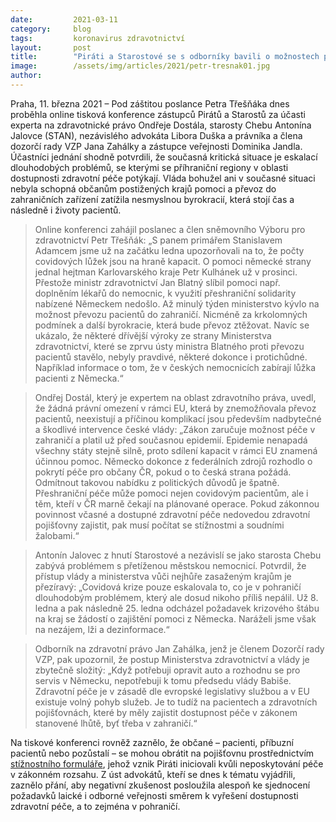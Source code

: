 ```yaml
---
date:         2021-03-11
category:     blog
tags:         koronavirus zdravotnictví
layout:       post
title:        "Piráti a Starostové se s odborníky bavili o možnostech přeshraniční spolupráce a právní obrany občanů, kterým nebyla zajištěna zákonná péče"
image:        /assets/img/articles/2021/petr-tresnak01.jpg
author:       
---
```




Praha, 11. března 2021 – Pod záštitou poslance Petra Třešňáka dnes proběhla online tisková konference zástupců Pirátů a Starostů za účasti experta na zdravotnické právo Ondřeje Dostála, starosty Chebu Antonína Jalovce (STAN), nezávislého advokáta Libora Duška a právníka a člena dozorčí rady VZP Jana Zahálky a zástupce veřejnosti Dominika Jandla. Účastníci jednání shodně potvrdili, že současná kritická situace je eskalací dlouhodobých problémů, se kterými se příhraniční regiony v oblasti dostupnosti zdravotní péče potýkají. Vláda bohužel ani v současné situaci nebyla schopná občanům postižených krajů pomoci a převoz do zahraničních zařízení zatížila nesmyslnou byrokracií, která stojí čas a následně i životy pacientů.

> Online konferenci zahájil poslanec a člen sněmovního Výboru pro zdravotnictví Petr Třešňák: „S panem primářem Stanislavem Adamcem jsme už na začátku ledna upozorňovali na to, že počty covidových lůžek jsou na hraně kapacit. O pomoci německé strany jednal hejtman Karlovarského kraje Petr Kulhánek už v prosinci. Přestože ministr zdravotnictví Jan Blatný slíbil pomoci např. doplněním lékařů do nemocnic, k využití přeshraniční solidarity nabízené Německem nedošlo. Až minulý týden ministerstvo kývlo na možnost převozu pacientů do zahraničí. Nicméně za krkolomných podmínek a další byrokracie, která bude převoz ztěžovat. Navíc se ukázalo, že některé dřívější výroky ze strany Ministerstva zdravotnictví, které se zprvu ústy ministra Blatného proti převozu pacientů stavělo, nebyly pravdivé, některé dokonce i protichůdné. Například informace o tom, že v českých nemocnicích zabírají lůžka pacienti z Německa.“

> Ondřej Dostál, který je expertem na oblast zdravotního práva, uvedl, že žádná právní omezení v rámci EU, která by znemožňovala převoz pacientů, neexistují a příčinou komplikací jsou především nadbytečné a škodlivé intervence české vlády: „Zákon zaručuje možnost péče v zahraničí a platil už před současnou epidemií. Epidemie nenapadá všechny státy stejně silně, proto sdílení kapacit v rámci EU znamená účinnou pomoc. Německo dokonce z federálních zdrojů rozhodlo o pokrytí péče pro občany ČR, pokud o to česká strana požádá. Odmítnout takovou nabídku z politických důvodů je špatně. Přeshraniční péče může pomoci nejen covidovým pacientům, ale i těm, kteří v ČR marně čekají na plánované operace. Pokud zákonnou povinnost včasné a dostupné zdravotní péče nedovedou zdravotní pojišťovny zajistit, pak musí počítat se stížnostmi a soudními žalobami.“

> Antonín Jalovec z hnutí Starostové a nezávislí se jako starosta Chebu zabývá problémem s přetíženou městskou nemocnicí. Potvrdil, že přístup vlády a ministerstva vůči nejhůře zasaženým krajům je přezíravý: „Covidová krize pouze eskalovala to, co je v pohraničí dlouhodobým problémem, který ale dosud nikoho příliš nepálil. Už 8. ledna a pak následně 25. ledna odcházel požadavek krizového štábu na kraj se žádostí o zajištění pomoci z Německa. Naráželi jsme však na nezájem, lži a dezinformace.“ 

> Odborník na zdravotní právo Jan Zahálka, jenž je členem Dozorčí rady VZP, pak upozornil, že postup Ministerstva zdravotnictví a vlády je zbytečně složitý: „Když potřebuji opravit auto a rozhodnu se pro servis v Německu, nepotřebuji k tomu předsedu vlády Babiše. Zdravotní péče je v zásadě dle evropské legislativy službou a v EU existuje volný pohyb služeb. Je to tudíž na pacientech a zdravotních pojišťovnách, které by měly zajistit dostupnost péče v zákonem stanovené lhůtě, byť třeba v zahraničí.“

Na tiskové konferenci rovněž zaznělo, že občané – pacienti, příbuzní pacientů nebo pozůstalí – se mohou obrátit na pojišťovnu prostřednictvím [stížnostního formuláře](https://nedostupnapece.mzcr.cz/), jehož vznik Piráti iniciovali kvůli neposkytování péče v zákonném rozsahu. Z úst advokátů, kteří se dnes k tématu vyjádřili, zaznělo přání, aby negativní zkušenost posloužila alespoň ke sjednocení požadavků laické i odborné veřejnosti směrem k vyřešení dostupnosti zdravotní péče, a to zejména v pohraničí.
